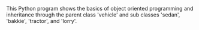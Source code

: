 This Python program shows the basics of object oriented programming and inheritance through the parent class 'vehicle' and sub classes 'sedan', 'bakkie', 'tractor', and 'lorry'.
